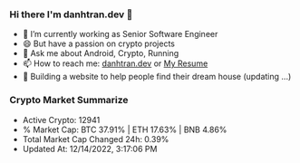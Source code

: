 ### Hi there I'm danhtran.dev 👋

- 🔭 I’m currently working as Senior Software Engineer
- 😄 But have a passion on crypto projects
- 💬 Ask me about Android, Crypto, Running 
- 📫 How to reach me: <a href="https://danhtran.dev" target="_blank">danhtran.dev</a> or <a href="Dan-Resume.pdf" target="_blank">My Resume</a>
- 🌱 Building a website to help people find their dream house (updating ...)

### Crypto Market Summarize
- Active Crypto: 12941
- % Market Cap: BTC 37.91% | ETH 17.63% | BNB 4.86%
- Total Market Cap Changed 24h: 0.39%
- Updated At: 12/14/2022, 3:17:06 PM
